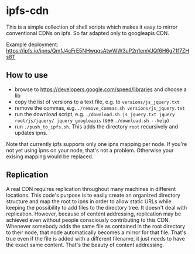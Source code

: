 # ipfs-cdn

This is a simple collection of shell scripts which makes it easy to mirror conventional CDNs on ipfs.
So far adapted only to googleapis CDN.

Example deployment: https://ipfs.io/ipns/QmfJ4cFrE5NHwqqsAtwWW3uP2n1emVJQf6H6g71f7ZHs8T

## How to use
* browse to https://developers.google.com/speed/libraries and choose a lib
* copy the list of versions to a text file, e.g. to `versions/js_jquery.txt`
* remove the commas, e.g. `./remove_commas.sh versions/js_jquery.txt`
* run the download script, e.g. `./download.sh js_jquery.txt jquery root/js/jquery/ jquery googleapis` (see `./download.sh --help`)
* run `./push_to_ipfs.sh`. This adds the directory `root` recursively and updates ipns.

Note that currently ipfs supports only one ipns mapping per node. If you're not yet using ipns on your node, that's not a problem. Otherwise your exising mapping would be replaced.

## Replication
A real CDN requires replication throughout many machines in different locations.
This code's purpose is to easily create an organized directory structure and map the root to ipns in order to allow static URLs while keeping the possibility to add files to the directory tree. It doesn't deal with replication.
However, because of content addressing, replication may be achieved even without people consciously contributing to this CDN. Whenever somebody adds the same file as contained in the root directory to their node, that node automatically becomes a mirror for that file. That's true even if the file is added with a different filename, it just needs to have the exact same content. That's the beauty of content addressing.
